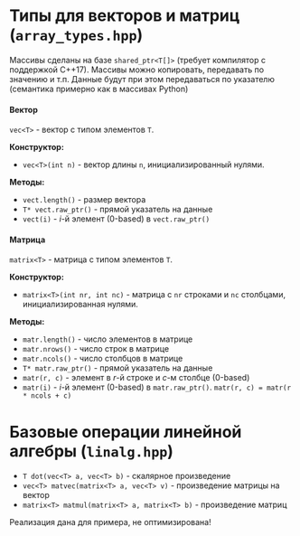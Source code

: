 # Типы для векторов и матриц (`array_types.hpp`)

Массивы сделаны на базе `shared_ptr<T[]>` (требует компилятор с поддержкой C++17).
Массивы можно копировать, передавать по значению и т.п. Данные будут при этом передаваться по указателю (семантика примерно как в массивах Python)

#### Вектор
`vec<T>` - вектор с типом элементов `T`.

**Конструктор:**
- `vec<T>(int n)` - вектор длины `n`, инициализированный нулями.

**Методы:**
- `vect.length()` - размер вектора
- `T* vect.raw_ptr()` - прямой указатель на данные
- `vect(i)` - $`i`$-й элемент (0-based) в `vect.raw_ptr()`

#### Матрица
`matrix<T>` - матрица с типом элементов `T`.

**Конструктор:**

- `matrix<T>(int nr, int nc)` - матрица с `nr` строками и `nc` столбцами, инициализированная нулями.

**Методы:**

- `matr.length()` - число элементов в матрице
- `matr.nrows()` - число строк в матрице
- `matr.ncols()` - число столбцов в матрице
- `T* matr.raw_ptr()` - прямой указатель на данные
- `matr(r, c)` - элемент в $`r`$-й строке и $`c`$-м столбце (0-based)
- `matr(i)` - $`i`$-й элемент (0-based) в `matr.raw_ptr()`. `matr(r, c) = matr(r * ncols + c)`

# Базовые операции линейной алгебры (`linalg.hpp`)

- `T dot(vec<T> a, vec<T> b)` - скалярное произведение
- `vec<T> matvec(matrix<T> a, vec<T> v)` - произведение матрицы на вектор
- `matrix<T> matmul(matrix<T> a, matrix<T> b)` - произведение матриц

Реализация дана для примера, не оптимизирована!
